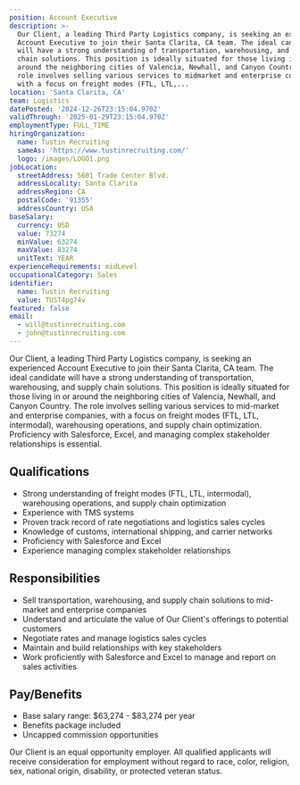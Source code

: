 ```yaml
---
position: Account Executive
description: >-
  Our Client, a leading Third Party Logistics company, is seeking an experienced
  Account Executive to join their Santa Clarita, CA team. The ideal candidate
  will have a strong understanding of transportation, warehousing, and supply
  chain solutions. This position is ideally situated for those living in or
  around the neighboring cities of Valencia, Newhall, and Canyon Country. The
  role involves selling various services to midmarket and enterprise companies,
  with a focus on freight modes (FTL, LTL,...
location: 'Santa Clarita, CA'
team: Logistics
datePosted: '2024-12-26T23:15:04.970Z'
validThrough: '2025-01-29T23:15:04.970Z'
employmentType: FULL_TIME
hiringOrganization:
  name: Tustin Recruiting
  sameAs: 'https://www.tustinrecruiting.com/'
  logo: /images/LOGO1.png
jobLocation:
  streetAddress: 5601 Trade Center Blvd.
  addressLocality: Santa Clarita
  addressRegion: CA
  postalCode: '91355'
  addressCountry: USA
baseSalary:
  currency: USD
  value: 73274
  minValue: 63274
  maxValue: 83274
  unitText: YEAR
experienceRequirements: midLevel
occupationalCategory: Sales
identifier:
  name: Tustin Recruiting
  value: TUST4pg74v
featured: false
email:
  - will@tustinrecruiting.com
  - john@tustinrecruiting.com
---
```




Our Client, a leading Third Party Logistics company, is seeking an experienced Account Executive to join their Santa Clarita, CA team. The ideal candidate will have a strong understanding of transportation, warehousing, and supply chain solutions. This position is ideally situated for those living in or around the neighboring cities of Valencia, Newhall, and Canyon Country. The role involves selling various services to mid-market and enterprise companies, with a focus on freight modes (FTL, LTL, intermodal), warehousing operations, and supply chain optimization. Proficiency with Salesforce, Excel, and managing complex stakeholder relationships is essential.

## Qualifications

- Strong understanding of freight modes (FTL, LTL, intermodal), warehousing operations, and supply chain optimization
- Experience with TMS systems
- Proven track record of rate negotiations and logistics sales cycles
- Knowledge of customs, international shipping, and carrier networks
- Proficiency with Salesforce and Excel
- Experience managing complex stakeholder relationships

## Responsibilities

- Sell transportation, warehousing, and supply chain solutions to mid-market and enterprise companies
- Understand and articulate the value of Our Client's offerings to potential customers
- Negotiate rates and manage logistics sales cycles
- Maintain and build relationships with key stakeholders
- Work proficiently with Salesforce and Excel to manage and report on sales activities

## Pay/Benefits

- Base salary range: $63,274 - $83,274 per year
- Benefits package included
- Uncapped commission opportunities

Our Client is an equal opportunity employer. All qualified applicants will receive consideration for employment without regard to race, color, religion, sex, national origin, disability, or protected veteran status.
